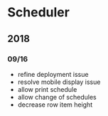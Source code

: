 # Scheduler

## 2018

### 09/16

- refine deployment issue
- resolve mobile display issue
- allow print schedule
- allow change of schedules
- decrease row item height
